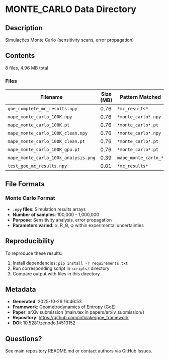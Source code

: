 # MONTE_CARLO Data Directory

## Description
Simulações Monte Carlo (sensitivity scans, error propagation)

## Contents
8 files, 4.96 MB total

### Files

| Filename | Size (MB) | Pattern Matched |
|----------|-----------|------------------|
| `goe_complete_mc_results.npy` | 0.76 | `*mc_results*` |
| `mape_monte_carlo_100K.npy` | 0.76 | `*monte_carlo*.npy` |
| `mape_monte_carlo_100K.pt` | 0.76 | `*monte_carlo*.pt` |
| `mape_monte_carlo_100K_clean.npy` | 0.76 | `*monte_carlo*.npy` |
| `mape_monte_carlo_100K_clean.pt` | 0.76 | `*monte_carlo*.pt` |
| `mape_monte_carlo_100K_gpu.pt` | 0.76 | `*monte_carlo*.pt` |
| `mape_monte_carlo_100k_analysis.png` | 0.39 | `mape_monte_carlo_*` |
| `test_goe_mc_results.npy` | 0.01 | `*mc_results*` |


## File Formats


### Monte Carlo Format
- **`.npy` files**: Simulation results arrays
- **Number of samples**: 100,000 - 1,000,000
- **Purpose**: Sensitivity analysis, error propagation
- **Parameters varied**: α, R_Θ, φ within experimental uncertainties


## Reproducibility

To reproduce these results:
1. Install dependencies: `pip install -r requirements.txt`
2. Run corresponding script in `scripts/` directory
3. Compare output with files in this directory

## Metadata

- **Generated**: 2025-10-29 16:46:53
- **Framework**: Geometrodynamics of Entropy (GoE)
- **Paper**: arXiv submission (main.tex in papers/arxiv_submission/)
- **Repository**: https://github.com/infolake/goe_framework
- **DOI**: 10.5281/zenodo.14513152

## Questions?

See main repository README.md or contact authors via GitHub Issues.
